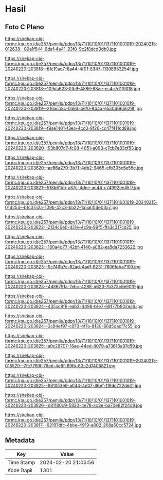 # Hasil

## Foto C Plano

https://sirekap-obj-formc.kpu.go.id/e257/pemilu/pdpr/13/71/10/10/01/1371101001019-20240215-012638--09a1f544-6daf-4e41-93f0-9c2f8dcd3db0.jpg

https://sirekap-obj-formc.kpu.go.id/e257/pemilu/pdpr/13/71/10/10/01/1371101001019-20240220-203818--6fe19ac7-8a44-4f01-8347-f1308653254f.jpg

https://sirekap-obj-formc.kpu.go.id/e257/pemilu/pdpr/13/71/10/10/01/1371101001019-20240220-203818--109da623-0fb9-4586-88ae-ec4c7d1f9018.jpg

https://sirekap-obj-formc.kpu.go.id/e257/pemilu/pdpr/13/71/10/10/01/1371101001019-20240220-203819--216aca3c-0a9d-4ef0-844a-e5304665629f.jpg

https://sirekap-obj-formc.kpu.go.id/e257/pemilu/pdpr/13/71/10/10/01/1371101001019-20240220-203819--f9ae1401-f3ea-4cc0-9f26-cc47f411cd89.jpg

https://sirekap-obj-formc.kpu.go.id/e257/pemilu/pdpr/13/71/10/10/01/1371101001019-20240220-203820--93b807c7-fc08-4051-a093-c7cb7e83cf53.jpg

https://sirekap-obj-formc.kpu.go.id/e257/pemilu/pdpr/13/71/10/10/01/1371101001019-20240220-203820--ae86a270-3b71-4db2-9465-efb305c6e55e.jpg

https://sirekap-obj-formc.kpu.go.id/e257/pemilu/pdpr/13/71/10/10/01/1371101001019-20240220-203821--518b61bb-a87c-4dee-ac44-c74992ee45f7.jpg

https://sirekap-obj-formc.kpu.go.id/e257/pemilu/pdpr/13/71/10/10/01/1371101001019-20240215-014254--bfc37a2a-109b-42c3-bb22-1a5a004e03a7.jpg

https://sirekap-obj-formc.kpu.go.id/e257/pemilu/pdpr/13/71/10/10/01/1371101001019-20240220-203822--2134c6e0-d31e-4c9a-99f5-ffa3c317cd25.jpg

https://sirekap-obj-formc.kpu.go.id/e257/pemilu/pdpr/13/71/10/10/01/1371101001019-20240220-203822--160a4d77-42bf-4140-a082-ea5da7253622.jpg

https://sirekap-obj-formc.kpu.go.id/e257/pemilu/pdpr/13/71/10/10/01/1371101001019-20240220-203823--9c749b7c-82ad-4adf-8231-7606feba7100.jpg

https://sirekap-obj-formc.kpu.go.id/e257/pemilu/pdpr/13/71/10/10/01/1371101001019-20240220-203823--4486751a-7ebc-4288-b623-7b373c6e90f9.jpg

https://sirekap-obj-formc.kpu.go.id/e257/pemilu/pdpr/13/71/10/10/01/1371101001019-20240220-203824--435cc8f8-eab3-4496-b1e7-69177b902ea6.jpg

https://sirekap-obj-formc.kpu.go.id/e257/pemilu/pdpr/13/71/10/10/01/1371101001019-20240220-203824--3c94ef97-c070-4f1b-8130-66d5dacf7c55.jpg

https://sirekap-obj-formc.kpu.go.id/e257/pemilu/pdpr/13/71/10/10/01/1371101001019-20240220-203825--a0c26707-16ae-44ed-8079-a73616a97d59.jpg

https://sirekap-obj-formc.kpu.go.id/e257/pemilu/pdpr/13/71/10/10/01/1371101001019-20240215-015520--7fc7759f-76ed-4e8f-89fb-83c2d7405821.jpg

https://sirekap-obj-formc.kpu.go.id/e257/pemilu/pdpr/13/71/10/10/01/1371101001019-20240220-203825--981053e9-a044-4d07-86ef-f19dc722de31.jpg

https://sirekap-obj-formc.kpu.go.id/e257/pemilu/pdpr/13/71/10/10/01/1371101001019-20240220-203826--d81180c9-5820-4e78-ac3e-ba70e82f24c9.jpg

https://sirekap-obj-formc.kpu.go.id/e257/pemilu/pdpr/13/71/10/10/01/1371101001019-20240220-203817--62107dfc-4bbe-4919-a802-208a50cc5724.jpg


## Metadata

| Key        | Value               |
| ---------- | ------------------- |
| Time Stamp | 2024-02-20 21:03:56 |
| Kode Dapil | 1301                |



